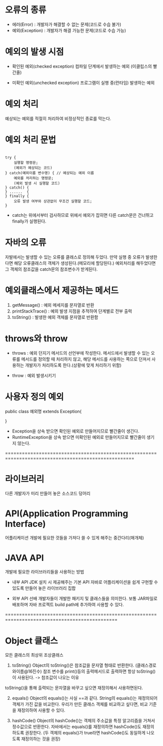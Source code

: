 # 오류의 종류
- 에러(Error) : 개발자가 해결할 수 없는 문제(코드로 수습 불가)
- 예외(Exception) : 개발자가 해결 가능한 문제(코드로 수습 가능)

# 예외의 발생 시점
- 확인된 예외(checked exception)
컴파일 단계에서 발생하는 예외 (이클립스의 빨간줄)

- 미확인 예외(unchecked exception)
프로그램이 실행 중(런타임) 발생하는 예외

# 예외 처리
예상되는 예외를 적절히 처리하여 비정상적인 종료를 막는다.

# 예외 처리 문법

<pre><code>
try {
	실행할 명령문;
	(예외가 예상되는 코드)
} catch(예외이름 변수명) { // 예상되는 예외 이름
	예외를 처리하는 명령문;
	(예외 발생 시 실행할 코드)
} catch() {
} ......  {
} finally {
	오류 발생 여부와 상관없이 무조건 실행할 코드;
}
</code></pre>
- catch는 위에서부터 검사하므로 위에서 예외가 잡히면 다른 catch문은 건너뛰고 finally가 실행된다.

# 자바의 오류
자발에서는 발생할 수 있는 오류를 클래스로 정의해 두었다.
만약 실행 중 오류가 발생한다면 해당 오류클래스의 객체가 생성된다.(메모리에 할당된다.)
예외처리를 해두었다면 그 객체의 참조값을 catch문의 참조변수가 받게된다.

# 예외클래스에서 제공하는 메서드
1. getMessage()	: 예외 메세지를 문자열로 반환
2. printStackTrace() : 예외 발생 지점을 추적하여 단계별로 전부 출력
3. toString() : 발생한 예외 객체를 문자열로 반환함
 
# throws와 throw
- throws : 예외 던지기 
메서드의 선언부에 작성한다.
메서드에서 발생할 수 있는 오류를 메서드를 정의할 때 처리하지 않고,
해당 메서드를 사용하는 쪽으로 던져서 사용하는 개발자가 처리하도록 한다.(상황에 맞게 처리하기 위함)

- throw : 예외 발생시키기

# 사용자 정의 예외
public class 예외명 extends Exception{

}

- Exception을 상속 받으면 확인된 예외로 만들어지므로 빨간줄이 생긴다.
- RuntimeException을 상속 받으면 미확인된 예외로 만들어지므로 빨간줄이 생기지 않는다.

====================================================================================================
# 라이브러리
다른 개발자가 미리 만들어 놓은 소스코드 덩어리

# API(Application Programming Interface)
어플리케이션 개발에 필요한 것들을 가져다 쓸 수 있게 해주는 중간다리(매개체)

# JAVA API
개발에 필요한 라이브러리들을 사용하는 방법

- 내부 API
JDK 설치 시 제공해주는 기본 API
자바로 어플리케이션을 쉽게 구현할 수 있도록 만들어 놓은 라이브러리 집합

- 외부 API
선배 개발자들이 개발한 패키지 및 클래스들을 의미한다.
보통 JAR파일로 배포하며 자바 프로젝트 build path에 추가하여 사용할 수 있다.

==============================================================================================
# Object 클래스
모든 클래스의 최상위 조상클래스

1. toString()
Object의 toString()은 참조값을 문자열 형태로 반환한다.
(클래스경로와이름@16진수)
참조 변수를 print()등의 출력메서드로 출력하면 항상 toString()이 사용된다.
-> 참조값이 나오는 이유

toString()을 통해 출력되는 문자열을 바꾸고 싶으면 재정의해서 사용하면된다.

2. equals()
Object의 equals()는 사실 ==과 같다.
String의 equals()는 재정의되어 객체가 가진 값을 비교한다.
우리가 만든 클래스 객체를 비교하고 싶다면, 비교 기준을 재정의하여 사용할 수 있다.

3. hashCode()
Object의 hashCode()는 객체의 주소값을 특정 알고리즘을 거쳐서 정수값으로 반환한다.
자바에서는 equals()를 재정의하면 hashCode()도 재정의하도록 권장한다.
(두 객체의 equals()가 true라면 hashCode()도 동일하게 나오도록 재정의하는 것을 권장)
